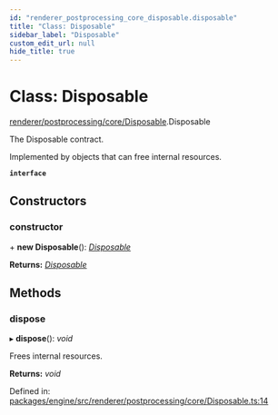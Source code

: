 ```yaml
---
id: "renderer_postprocessing_core_disposable.disposable"
title: "Class: Disposable"
sidebar_label: "Disposable"
custom_edit_url: null
hide_title: true
---
```


# Class: Disposable

[renderer/postprocessing/core/Disposable](../modules/renderer_postprocessing_core_disposable.md).Disposable

The Disposable contract.

Implemented by objects that can free internal resources.

**`interface`** 

## Constructors

### constructor

\+ **new Disposable**(): [*Disposable*](renderer_postprocessing_core_disposable.disposable.md)

**Returns:** [*Disposable*](renderer_postprocessing_core_disposable.disposable.md)

## Methods

### dispose

▸ **dispose**(): *void*

Frees internal resources.

**Returns:** *void*

Defined in: [packages/engine/src/renderer/postprocessing/core/Disposable.ts:14](https://github.com/xr3ngine/xr3ngine/blob/716a06460/packages/engine/src/renderer/postprocessing/core/Disposable.ts#L14)
